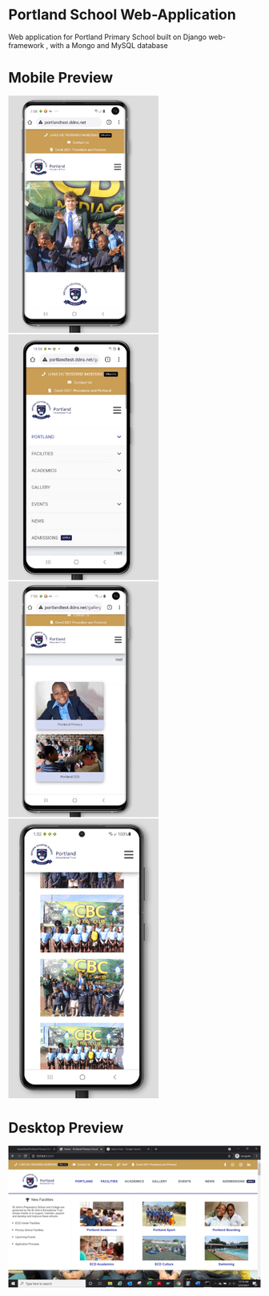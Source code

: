 # Portland School Web-Application
Web application for Portland Primary School built on Django web-framework , with a Mongo and MySQL database  

# Mobile Preview 
<img src="preview/home_mobile.PNG" width=300px><img src="preview/menu.PNG" width=300px><img src="preview/gallery.PNG" width=300px><img src="preview/soccer.PNG" width=300px>

# Desktop Preview
<img src="preview/home.png" >
